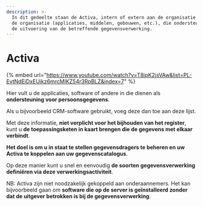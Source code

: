 ```yaml
---
description: >-
  In dit gedeelte staan de Activa, intern of extern aan de organisatie
  de organisatie (applicaties, middelen, gebouwen, etc.), die ondersteuning bieden
  de uitvoering van de betreffende gegevensverwerking.
---
```


# Activa

{% embed url="https://www.youtube.com/watch?v=T8ipK2jsVAw&list=PL-EvtNdEiDxEUikz6mrcMlKZ54r3RpBLZ&index=7" %}

Hier vult u de applicaties, software of andere in die dienen als **ondersteuning voor persoonsgegevens**.

Als u bijvoorbeeld CRM-software gebruikt, voeg deze dan toe aan deze lijst.

Met deze informatie, **niet verplicht voor het bijhouden van het register**, kunt u **de toepassingsketen in kaart brengen die de gegevens met elkaar verbindt**.

**Het doel is om u in staat te stellen gegevensdragers te beheren en uw Activa te koppelen aan uw gegevenscatalogus**.

Op deze manier kunt u snel en eenvoudig **de soorten gegevensverwerking definiëren via deze verwerkingsactiviteit**.

NB: Activa zijn niet noodzakelijk gekoppeld aan onderaannemers. Het kan bijvoorbeeld gaan om **software die op de server is geïnstalleerd zonder dat de uitgever betrokken is bij de gegevensverwerking**.
